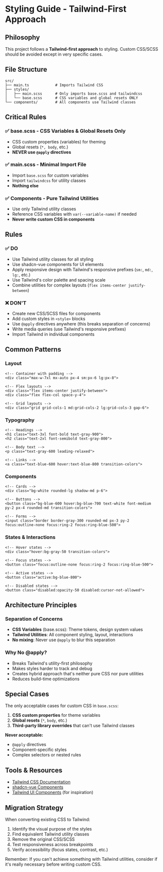 # Styling Guide - Tailwind-First Approach

## Philosophy

This project follows a **Tailwind-first approach** to styling. Custom CSS/SCSS should be avoided except in very specific cases.

## File Structure

```
src/
├── main.ts            # Imports Tailwind CSS
├── styles/
│   ├── main.scss      # Only imports base.scss and tailwindcss
│   └── base.scss      # CSS variables and global resets ONLY
└── components/        # All components use Tailwind classes
```

## Critical Rules

### ✅ **base.scss** - CSS Variables & Global Resets Only
- CSS custom properties (variables) for theming
- Global resets (`*, body`, etc.)
- **NEVER use `@apply` directives**

### ✅ **main.scss** - Minimal Import File
- Import `base.scss` for custom variables
- Import `tailwindcss` for utility classes
- **Nothing else**

### ✅ **Components** - Pure Tailwind Utilities
- Use only Tailwind utility classes
- Reference CSS variables with `var(--variable-name)` if needed
- **Never write custom CSS in components**

## Rules

### ✅ DO
- Use Tailwind utility classes for all styling
- Use shadcn-vue components for UI elements
- Apply responsive design with Tailwind's responsive prefixes (`sm:`, `md:`, `lg:`, etc.)
- Use Tailwind's color palette and spacing scale
- Combine utilities for complex layouts (`flex items-center justify-between`)

### ❌ DON'T
- Create new CSS/SCSS files for components
- Add custom styles in `<style>` blocks
- Use `@apply` directives anywhere (this breaks separation of concerns)
- Write media queries (use Tailwind's responsive prefixes)
- Import Tailwind in individual components

## Common Patterns

### Layout
```vue
<!-- Container with padding -->
<div class="max-w-7xl mx-auto px-4 sm:px-6 lg:px-8">

<!-- Flex layouts -->
<div class="flex items-center justify-between">
<div class="flex flex-col space-y-4">

<!-- Grid layouts -->
<div class="grid grid-cols-1 md:grid-cols-2 lg:grid-cols-3 gap-6">
```

### Typography
```vue
<!-- Headings -->
<h1 class="text-3xl font-bold text-gray-900">
<h2 class="text-2xl font-semibold text-gray-800">

<!-- Body text -->
<p class="text-gray-600 leading-relaxed">

<!-- Links -->
<a class="text-blue-600 hover:text-blue-800 transition-colors">
```

### Components
```vue
<!-- Cards -->
<div class="bg-white rounded-lg shadow-md p-6">

<!-- Buttons -->
<button class="bg-blue-600 hover:bg-blue-700 text-white font-medium py-2 px-4 rounded-md transition-colors">

<!-- Forms -->
<input class="border border-gray-300 rounded-md px-3 py-2 focus:outline-none focus:ring-2 focus:ring-blue-500">
```

### States & Interactions
```vue
<!-- Hover states -->
<div class="hover:bg-gray-50 transition-colors">

<!-- Focus states -->
<button class="focus:outline-none focus:ring-2 focus:ring-blue-500">

<!-- Active states -->
<button class="active:bg-blue-800">

<!-- Disabled states -->
<button class="disabled:opacity-50 disabled:cursor-not-allowed">
```

## Architecture Principles

### Separation of Concerns
- **CSS Variables** (base.scss): Theme tokens, design system values
- **Tailwind Utilities**: All component styling, layout, interactions
- **No mixing**: Never use `@apply` to blur this separation

### Why No @apply?
- Breaks Tailwind's utility-first philosophy
- Makes styles harder to track and debug
- Creates hybrid approach that's neither pure CSS nor pure utilities
- Reduces build-time optimizations

## Special Cases

The only acceptable cases for custom CSS in `base.scss`:

1. **CSS custom properties** for theme variables
2. **Global resets** (`*`, `body`, etc.)
3. **Third-party library overrides** that can't use Tailwind classes

**Never acceptable:**
- `@apply` directives
- Component-specific styles
- Complex selectors or nested rules

## Tools & Resources

- [Tailwind CSS Documentation](https://tailwindcss.com/docs)
- [shadcn-vue Components](https://www.shadcn-vue.com/)
- [Tailwind UI Components](https://tailwindui.com/) (for inspiration)

## Migration Strategy

When converting existing CSS to Tailwind:

1. Identify the visual purpose of the styles
2. Find equivalent Tailwind utility classes
3. Remove the original CSS/SCSS
4. Test responsiveness across breakpoints
5. Verify accessibility (focus states, contrast, etc.)

Remember: If you can't achieve something with Tailwind utilities, consider if it's really necessary before writing custom CSS.
